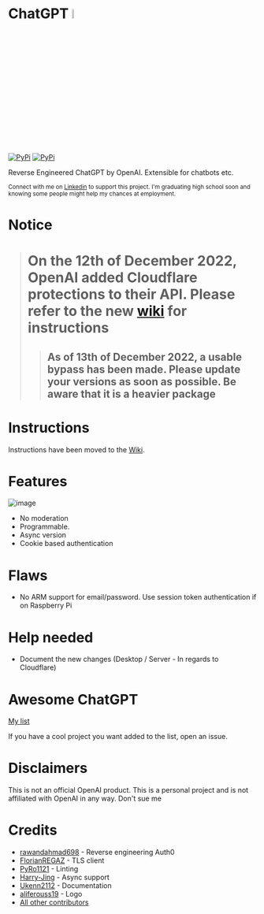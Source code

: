 # ChatGPT <img src="https://github.com/acheong08/ChatGPT/blob/main/logo.png?raw=true" width="7%"></img>
[![PyPi](https://img.shields.io/pypi/v/revChatGPT.svg)](https://pypi.python.org/pypi/revChatGPT)
[![PyPi](https://img.shields.io/pypi/dm/revChatGPT.svg)](https://pypi.python.org/pypi/revChatGPT)

Reverse Engineered ChatGPT by OpenAI. Extensible for chatbots etc.

<sup>Connect with me on [Linkedin](https://www.linkedin.com/in/acheong08/) to support this project. I'm graduating high school soon and knowing some people might help my chances at employment.</sup>

# Notice 
> # On the 12th of December 2022, OpenAI added Cloudflare protections to their API. Please refer to the new [wiki](https://github.com/acheong08/ChatGPT/wiki/Setup) for instructions
> > ## As of 13th of December 2022, a usable bypass has been made. Please update your versions as soon as possible. Be aware that it is a heavier package

# Instructions
Instructions have been moved to the [Wiki](https://github.com/acheong08/ChatGPT/wiki).

# Features
![image](https://user-images.githubusercontent.com/36258159/205534498-acc59484-c4b4-487d-89a7-d7b884af709b.png)
- No moderation
- Programmable.
- Async version
- Cookie based authentication

# Flaws
- No ARM support for email/password. Use session token authentication if on Raspberry Pi

# Help needed
- Document the new changes (Desktop / Server - In regards to Cloudflare)

# Awesome ChatGPT
[My list](https://github.com/stars/acheong08/lists/awesome-chatgpt)

If you have a cool project you want added to the list, open an issue.

# Disclaimers
This is not an official OpenAI product. This is a personal project and is not affiliated with OpenAI in any way. Don't sue me

# Credits
- [rawandahmad698](https://github.com/rawandahmad698) - Reverse engineering Auth0
- [FlorianREGAZ](https://github.com/FlorianREGAZ) - TLS client
- [PyRo1121](https://github.com/PyRo1121) - Linting
- [Harry-Jing](https://github.com/Harry-Jing) - Async support
- [Ukenn2112](https://github.com/Ukenn2112) - Documentation
- [aliferouss19](https://github.com/aliferouss19) - Logo
- [All other contributors](https://github.com/acheong08/ChatGPT/graphs/contributors)
